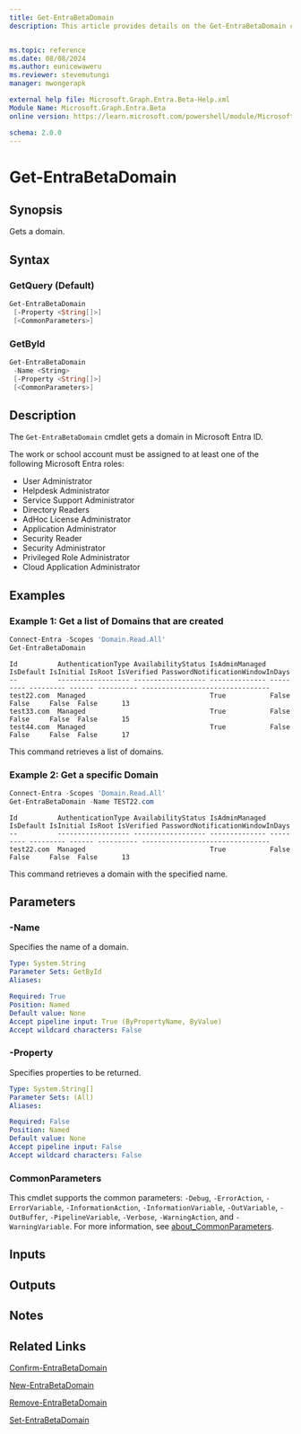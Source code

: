 ```yaml
---
title: Get-EntraBetaDomain
description: This article provides details on the Get-EntraBetaDomain command.


ms.topic: reference
ms.date: 08/08/2024
ms.author: eunicewaweru
ms.reviewer: stevemutungi
manager: mwongerapk

external help file: Microsoft.Graph.Entra.Beta-Help.xml
Module Name: Microsoft.Graph.Entra.Beta
online version: https://learn.microsoft.com/powershell/module/Microsoft.Graph.Entra.Beta/Get-EntraBetaDomain

schema: 2.0.0
---
```


# Get-EntraBetaDomain

## Synopsis

Gets a domain.

## Syntax

### GetQuery (Default)

```powershell
Get-EntraBetaDomain
 [-Property <String[]>]
 [<CommonParameters>]
```

### GetById

```powershell
Get-EntraBetaDomain
 -Name <String>
 [-Property <String[]>]
 [<CommonParameters>]
```

## Description

The `Get-EntraBetaDomain` cmdlet gets a domain in Microsoft Entra ID.

The work or school account must be assigned to at least one of the following Microsoft Entra roles:

- User Administrator
- Helpdesk Administrator
- Service Support Administrator
- Directory Readers
- AdHoc License Administrator
- Application Administrator
- Security Reader
- Security Administrator
- Privileged Role Administrator
- Cloud Application Administrator

## Examples

### Example 1: Get a list of Domains that are created

```powershell
Connect-Entra -Scopes 'Domain.Read.All'
Get-EntraBetaDomain
```

```Output
Id          AuthenticationType AvailabilityStatus IsAdminManaged IsDefault IsInitial IsRoot IsVerified PasswordNotificationWindowInDays
--          ------------------ ------------------ -------------- --------- --------- ------ ---------- --------------------------------
test22.com  Managed                               True           False     False     False  False      13
test33.com  Managed                               True           False     False     False  False      15
test44.com  Managed                               True           False     False     False  False      17
```

This command retrieves a list of domains.

### Example 2: Get a specific Domain

```powershell
Connect-Entra -Scopes 'Domain.Read.All'
Get-EntraBetaDomain -Name TEST22.com
```

```Output
Id          AuthenticationType AvailabilityStatus IsAdminManaged IsDefault IsInitial IsRoot IsVerified PasswordNotificationWindowInDays
--          ------------------ ------------------ -------------- --------- --------- ------ ---------- --------------------------------
test22.com  Managed                               True           False     False     False  False      13
```

This command retrieves a domain with the specified name.

## Parameters

### -Name

Specifies the name of a domain.

```yaml
Type: System.String
Parameter Sets: GetById
Aliases:

Required: True
Position: Named
Default value: None
Accept pipeline input: True (ByPropertyName, ByValue)
Accept wildcard characters: False
```

### -Property

Specifies properties to be returned.

```yaml
Type: System.String[]
Parameter Sets: (All)
Aliases:

Required: False
Position: Named
Default value: None
Accept pipeline input: False
Accept wildcard characters: False
```

### CommonParameters

This cmdlet supports the common parameters: `-Debug`, `-ErrorAction`, `-ErrorVariable`, `-InformationAction`, `-InformationVariable`, `-OutVariable`, `-OutBuffer`, `-PipelineVariable`, `-Verbose`, `-WarningAction`, and `-WarningVariable`. For more information, see [about_CommonParameters](https://go.microsoft.com/fwlink/?LinkID=113216).

## Inputs

## Outputs

## Notes

## Related Links

[Confirm-EntraBetaDomain](Confirm-EntraBetaDomain.md)

[New-EntraBetaDomain](New-EntraBetaDomain.md)

[Remove-EntraBetaDomain](Remove-EntraBetaDomain.md)

[Set-EntraBetaDomain](Set-EntraBetaDomain.md)
